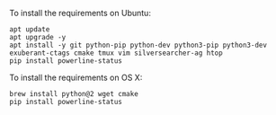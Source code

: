To install the requirements on Ubuntu:

    apt update
    apt upgrade -y
    apt install -y git python-pip python-dev python3-pip python3-dev exuberant-ctags cmake tmux vim silversearcher-ag htop
    pip install powerline-status

To install the requirements on OS X:

    brew install python@2 wget cmake
    pip install powerline-status
